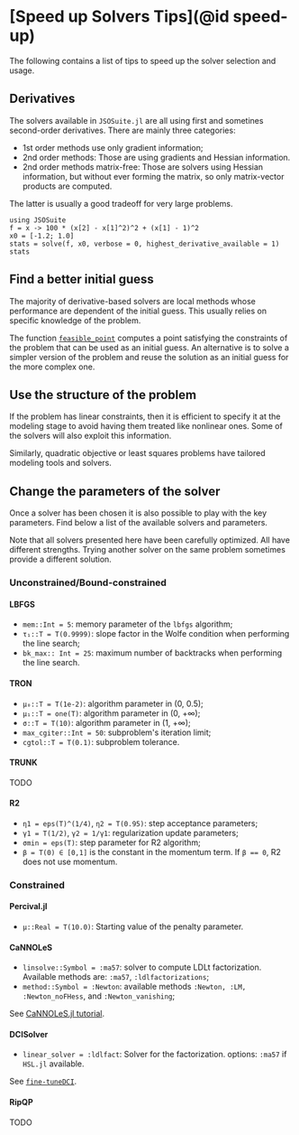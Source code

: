 # [Speed up Solvers Tips](@id speed-up)

The following contains a list of tips to speed up the solver selection and usage.

## Derivatives

The solvers available in `JSOSuite.jl` are all using first and sometines second-order derivatives. There are mainly three categories:
- 1st order methods use only gradient information;
- 2nd order methods: Those are using gradients and Hessian information.
- 2nd order methods matrix-free: Those are solvers using Hessian information, but without ever forming the matrix, so only matrix-vector products are computed.

The latter is usually a good tradeoff for very large problems.

```@example
using JSOSuite
f = x -> 100 * (x[2] - x[1]^2)^2 + (x[1] - 1)^2
x0 = [-1.2; 1.0]
stats = solve(f, x0, verbose = 0, highest_derivative_available = 1)
stats
```

## Find a better initial guess

The majority of derivative-based solvers are local methods whose performance are dependent of the initial guess. 
This usually relies on specific knowledge of the problem.

The function [`feasible_point`](@ref) computes a point satisfying the constraints of the problem that can be used as an initial guess. 
An alternative is to solve a simpler version of the problem and reuse the solution as an initial guess for the more complex one.

## Use the structure of the problem

If the problem has linear constraints, then it is efficient to specify it at the modeling stage to avoid having them treated like nonlinear ones.
Some of the solvers will also exploit this information.

Similarly, quadratic objective or least squares problems have tailored modeling tools and solvers.

## Change the parameters of the solver

Once a solver has been chosen it is also possible to play with the key parameters. Find below a list of the available solvers and parameters.

Note that all solvers presented here have been carefully optimized. All have different strengths. Trying another solver on the same problem sometimes provide a different solution.

### Unconstrained/Bound-constrained

#### LBFGS

- `mem::Int = 5`: memory parameter of the `lbfgs` algorithm;
- `τ₁::T = T(0.9999)`: slope factor in the Wolfe condition when performing the line search;
- `bk_max:: Int = 25`: maximum number of backtracks when performing the line search.

#### TRON

- `μ₀::T = T(1e-2)`: algorithm parameter in (0, 0.5);
- `μ₁::T = one(T)`: algorithm parameter in (0, +∞);
- `σ::T = T(10)`: algorithm parameter in (1, +∞);
- `max_cgiter::Int = 50`: subproblem's iteration limit;
- `cgtol::T = T(0.1)`: subproblem tolerance.

#### TRUNK

TODO

#### R2

- `η1 = eps(T)^(1/4)`, `η2 = T(0.95)`: step acceptance parameters;
- `γ1 = T(1/2)`, `γ2 = 1/γ1`: regularization update parameters;
- `σmin = eps(T)`: step parameter for R2 algorithm;
- `β = T(0) ∈ [0,1]` is the constant in the momentum term. If `β == 0`, R2 does not use momentum.

### Constrained

#### Percival.jl

- `μ::Real = T(10.0)`: Starting value of the penalty parameter.

#### CaNNOLeS

- `linsolve::Symbol = :ma57`: solver to compute LDLt factorization. Available methods are: `:ma57`, `:ldlfactorizations`;
- `method::Symbol = :Newton`: available methods `:Newton, :LM, :Newton_noFHess`, and `:Newton_vanishing`;

See [CaNNOLeS.jl tutorial](https://juliasmoothoptimizers.github.io/CaNNOLeS.jl/dev/tutorial/).

#### DCISolver

- `linear_solver = :ldlfact`: Solver for the factorization. options: `:ma57` if `HSL.jl` available.

See [`fine-tuneDCI`](https://juliasmoothoptimizers.github.io/DCISolver.jl/dev/fine-tuneDCI/).

#### RipQP

TODO
